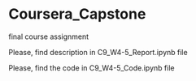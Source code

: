 # Coursera_Capstone
final course assignment

Please, find description in C9_W4-5_Report.ipynb file

Please, find the code in C9_W4-5_Code.ipynb file
